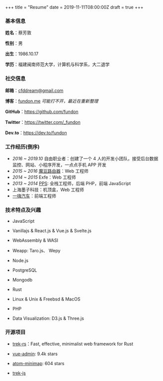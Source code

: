 +++
title = "Resume"
date = 2019-11-11T08:00:00Z
draft = true
+++

### 基本信息

**姓名**：蔡芳敦

**性别**：男

**出生**：1986.10.17

**学历**：福建闽南师范大学，计算机与科学系，大二退学

### 社交信息

**邮箱**：cfddream@gmail.com

**博客**：[fundon.me](https:://fundon.me) _可能打不开，最近在重新整理_

**GitHub**：https://github.com/fundon

**Twitter**：https://twitter.com/_fundon

**Dev.to**：https://dev.to/fundon

### 工作经历(倒序)

- _2016 ~ 2019.10_ 自由职业者：创建了一个 4 人的开发小团队，接受后台数据监控、网站、小程序开发，一点点手机 APP 开发
- _2015 ~ 2016_ [魔豆路由器](http://www.modouwifi.com)：Web 工程师
- _2014 ~ 2015_ Exfe：Web 工程师
- _2013 ~ 2014_ [PPS](http://www.pps.tv/): 全栈工程师，后端 PHP，前端 JavaScript
- 上海墨子科技：机顶盒，Web 工程师
- [一嗨汽车](https://www.1hai.cn/)：前端工程师

### 技术特点及兴趣

- JavaScript

- Vanillajs & React.js & Vue.js & Svelte.js

- WebAssembly & WASI

- Weapp: Taro.js、 Wepy

- Node.js

- PostgreSQL

- Mongodb

- Rust

- Linux & Unix & Freebsd & MacOS

- PHP

- Data Visualization: D3.js & Three.js

### 开源项目

- [trek-rs](https://github.com/trek-rs)：Fast, effective, minimalist web framework for Rust

- [vue-admin](https://github.com/vue-bulma/vue-admin): 9.4k stars
- [atom-minimap](https://github.com/atom-minimap/minimap): 604 stars
- [trek-js](https://github.com/trekjs)
